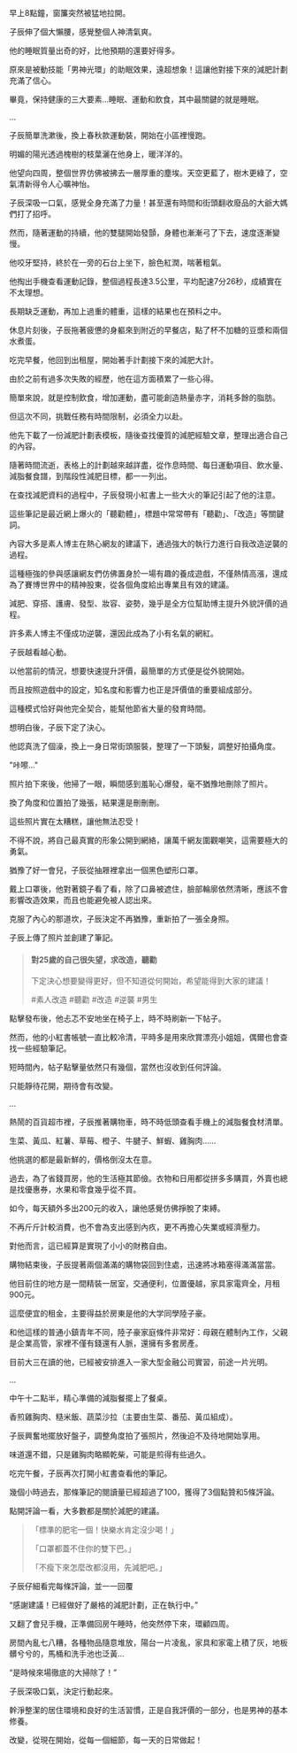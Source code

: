 早上8點鐘，窗簾突然被猛地拉開。

子辰伸了個大懶腰，感覺整個人神清氣爽。

他的睡眠質量出奇的好，比他預期的還要好得多。

原來是被動技能「男神光環」的助眠效果，遠超想象！這讓他對接下來的減肥計劃充滿了信心。

畢竟，保持健康的三大要素...睡眠、運動和飲食，其中最關鍵的就是睡眠。

...

子辰簡單洗漱後，換上春秋款運動裝，開始在小區裡慢跑。

明媚的陽光透過槐樹的枝葉灑在他身上，暖洋洋的。

他望向四周，整個世界仿佛被拂去一層厚重的塵埃。天空更藍了，樹木更綠了，空氣清新得令人心曠神怡。

子辰深吸一口氣，感覺全身充滿了力量！甚至還有時間和街頭翻收廢品的大爺大媽們打了招呼。

然而，隨著運動的持續，他的雙腿開始發顫，身體也漸漸弓了下去，速度逐漸變慢。

他咬牙堅持，終於在一旁的石台上坐下，臉色紅潤，喘著粗氣。

他掏出手機查看運動記錄，整個過程長達3.5公里，平均配速7分26秒，成績實在不太理想。

長期缺乏運動，再加上過重的體重，這樣的結果也在預料之中。

休息片刻後，子辰拖著疲憊的身軀來到附近的早餐店，點了杯不加糖的豆漿和兩個水煮蛋。

吃完早餐，他回到出租屋，開始著手計劃接下來的減肥大計。

由於之前有過多次失敗的經歷，他在這方面積累了一些心得。

簡單來說，就是控制飲食，增加運動，盡可能創造熱量赤字，消耗多餘的脂肪。

但這次不同，挑戰任務有時間限制，必須全力以赴。

他先下載了一份減肥計劃表模板，隨後查找優質的減肥經驗文章，整理出適合自己的內容。

隨著時間流逝，表格上的計劃越來越詳盡，從作息時間、每日運動項目、飲水量、減脂餐食譜，到階段性減肥目標，都一一列出。

在查找減肥資料的過程中，子辰發現小紅書上一些大火的筆記引起了他的注意。

這些筆記是最近網上爆火的「聽勸體」，標題中常常帶有「聽勸」、「改造」等關鍵詞。

內容大多是素人博主在熱心網友的建議下，通過強大的執行力進行自我改造逆襲的過程。

這種極強的參與感讓網友們仿佛置身於一場有趣的養成遊戲，不僅熱情高漲，還成為了賽博世界中的精神股東，從各個角度給出專業且有效的建議。

減肥、穿搭、護膚、發型、妝容、姿勢，幾乎是全方位幫助博主提升外貌評價的過程。

許多素人博主不僅成功逆襲，還因此成為了小有名氣的網紅。

子辰越看越心動。

以他當前的情況，想要快速提升評價，最簡單的方式便是從外貌開始。

而且按照遊戲中的設定，知名度和影響力也正是評價值的重要組成部分。

這種模式恰好與他完全契合，能幫他節省大量的發育時間。

想明白後，子辰下定了決心。

他認真洗了個澡，換上一身日常街頭服裝，整理了一下頭髮，調整好拍攝角度。

"咔嚓..."

照片拍下來後，他掃了一眼，瞬間感到羞恥心爆發，毫不猶豫地刪除了照片。

換了角度和位置拍了幾張，結果還是刪刪刪。

這些照片實在太糟糕，讓他無法忍受！

不得不說，將自己最真實的形象公開到網絡，讓萬千網友圍觀嘲笑，這需要極大的勇氣。

猶豫了好一會兒，子辰從抽屜裡拿出一個黑色塑形口罩。

戴上口罩後，他對著鏡子看了看，除了口鼻被遮住，臉部輪廓依然清晰，應該不會影響改造效果，而且也能避免被人認出來。

克服了內心的那道坎，子辰決定不再猶豫，重新拍了一張全身照。

子辰上傳了照片並創建了筆記。

>#### 對25歲的自己很失望，求改造，聽勸  
>
>下定決心想要變得更好，但不知道從何開始，希望能得到大家的建議！
>
>#素人改造 #聽勸 #改造 #逆襲 #男生

點擊發布後，他忐忑不安地坐在椅子上，時不時刷新一下帖子。

然而，他的小紅書帳號一直比較冷清，平時多是用來欣賞漂亮小姐姐，偶爾也會查找一些經驗筆記。

短時間內，帖子點擊量依然只有幾個，當然也沒收到任何評論。

只能靜待花開，期待會有改變。

...

熱鬧的百貨超市裡，子辰推著購物車，時不時低頭查看手機上的減脂餐食材清單。

生菜、黃瓜、紅薯、草莓、橙子、牛腱子、鮮蝦、雞胸肉……

他挑選的都是最新鮮的，價格倒沒太在意。

過去，為了省錢買房，他的生活極其節儉。衣物和日用都從拼多多購買，外賣也總是找優惠券，水果和零食幾乎從不買。

如今，每天額外多出200元的收入，讓他感覺仿佛掙脫了束縛。

不再斤斤計較消費，也不會為支出感到內疚，更不再擔心失業或經濟壓力。

對他而言，這已經算是實現了小小的財務自由。

購物結束後，子辰提著兩個滿滿的購物袋回到住處，迅速將冰箱塞得滿滿當當。

他目前住的地方是一間精裝一居室，交通便利，位置優越，家具家電齊全，月租900元。

這麼便宜的租金，主要得益於房東是他的大学同學陸子豪。

和他這樣的普通小鎮青年不同，陸子豪家庭條件非常好：母親在體制內工作，父親是企業高管，家裡不僅有錢還有人脈，還擁有多套房產。

目前大三在讀的他，已經被安排進入一家大型金融公司實習，前途一片光明。

...

中午十二點半，精心準備的減脂餐擺上了餐桌。

香煎雞胸肉、糙米飯、蔬菜沙拉（主要由生菜、番茄、黃瓜組成）。

子辰興奮地擺放好盤子，調整角度拍了張照片，然後迫不及待地開始享用。

味道還不錯，只是雞胸肉略顯乾柴，可能是煎得有些過久。

吃完午餐，子辰再次打開小紅書查看他的筆記。

幾個小時過去，那條筆記的閱讀量已經超過了100，獲得了3個點贊和5條評論。

點開評論一看，大多數都是關於減肥的建議。
>
>「標準的肥宅一個！快樂水肯定沒少喝！」
>
>「口罩都蓋不住你的雙下巴。」
>
>「不瘦下來怎麼改都沒用，先減肥吧。」

子辰仔細看完每條評論，並一一回覆

“感謝建議！已經做好了嚴格的減肥計劃，正在執行中。”

又翻了會兒手機，正準備回房午睡時，他突然停下來，環顧四周。

房間內亂七八糟，各種物品隨意堆放，陽台一片凌亂，家具和家電上積了灰，地板髒兮兮的，馬桶和洗手池也泛黃…

“是時候來場徹底的大掃除了！”

子辰深吸口氣，決定行動起來。

幹淨整潔的居住環境和良好的生活習慣，正是自我評價的一部分，也是男神的基本修養。

改變，從現在開始，從每一個細節，每一天的日常做起！